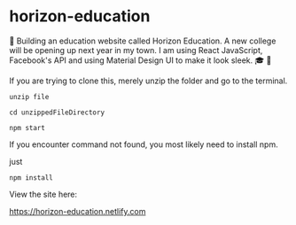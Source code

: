 # horizon-education
🏫 Building an education website called Horizon Education. A new college will be opening up next year in my town. I am using React JavaScript, Facebook's API and using Material Design UI to make it look sleek.  🎓 🎒

If you are trying to clone this, merely unzip the folder and go to the terminal. 

    unzip file

    cd unzippedFileDirectory

    npm start
    

If you encounter command not found, you most likely need to install npm. 

just 

    npm install 

View the site here:

https://horizon-education.netlify.com

